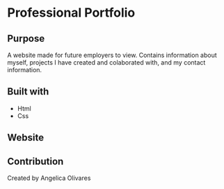 # Professional Portfolio

## Purpose 
A website made for future employers to view. Contains information about myself, projects I have created and colaborated with, and my contact information.

## Built with
* Html
* Css

## Website 


## Contribution
Created by Angelica Olivares
